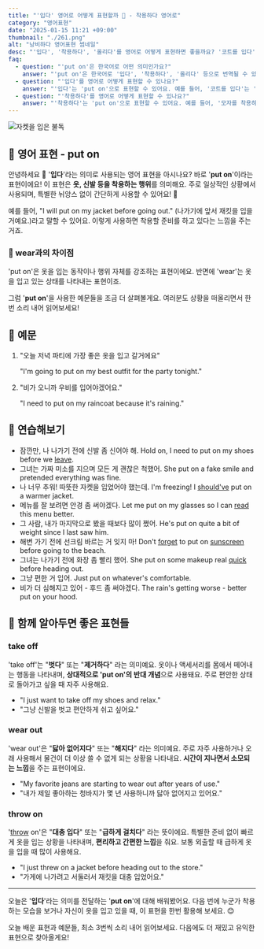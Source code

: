 ```yaml
---
title: "'입다' 영어로 어떻게 표현할까 🧥 - 착용하다 영어로"
category: "영어표현"
date: "2025-01-15 11:21 +09:00"
thumbnail: "./261.png"
alt: "낭비하다 영어표현 썸네일"
desc: "'입다', '착용하다', '올리다'를 영어로 어떻게 표현하면 좋을까요? '코트를 입다', '모자를 착용하다', '음악을 올리다' 등을 영어로 표현하는 법을 배워봅시다. 다양한 예문을 통해서 연습하고 본인의 표현으로 만들어 보세요."
faq:
  - question: "'put on'은 한국어로 어떤 의미인가요?"
    answer: "'put on'은 한국어로 '입다', '착용하다', '올리다' 등으로 번역될 수 있습니다. 주로 옷이나 액세서리를 착용할 때 사용해요."
  - question: "'입다'를 영어로 어떻게 표현할 수 있나요?"
    answer: "'입다'는 'put on'으로 표현할 수 있어요. 예를 들어, '코트를 입다'는 'put on a coat'로 말할 수 있어요."
  - question: "'착용하다'를 영어로 어떻게 표현할 수 있나요?"
    answer: "'착용하다'는 'put on'으로 표현할 수 있어요. 예를 들어, '모자를 착용하다'는 'put on a hat'로 말할 수 있어요."
---
```


![자켓을 입은 불독](./261-1.jpg)

## 🌟 영어 표현 - put on

안녕하세요 👋 '**입다**'라는 의미로 사용되는 영어 표현을 아시나요? 바로 '**put on**'이라는 표현이에요! 이 표현은 **옷, 신발 등을 착용하는 행위**를 의미해요. 주로 일상적인 상황에서 사용되며, 특별한 뉘앙스 없이 간단하게 사용할 수 있어요! 👗

예를 들어, "I will put on my jacket before going out." (나가기에 앞서 재킷을 입을 거예요.)라고 말할 수 있어요. 이렇게 사용하면 착용할 준비를 하고 있다는 느낌을 주는 거죠.

### 🤔 wear과의 차이점

'put on'은 옷을 입는 동작이나 행위 자체를 강조하는 표현이에요. 반면에 'wear'는 옷을 입고 있는 상태를 나타내는 표현이죠.

그럼 '**put on**'을 사용한 예문들을 조금 더 살펴볼게요. 여러분도 상황을 떠올리면서 한 번 소리 내어 읽어보세요!

## 📖 예문

1. "오늘 저녁 파티에 가장 좋은 옷을 입고 갈거에요"

   "I'm going to put on my best outfit for the party tonight."

2. "비가 오니까 우비를 입어야겠어요."

   "I need to put on my raincoat because it's raining."

## 💬 연습해보기

<ul data-interactive-list>
  <li data-interactive-item>
    <span data-toggler>잠깐만, 나 나가기 전에 신발 좀 신어야 해.</span>
    <span data-answer>Hold on, I need to put on my shoes before we <a href="/blog/in-english/402.leave/">leave</a>.</span>
  </li>
  <li data-interactive-item>
    <span data-toggler>그녀는 가짜 미소를 지으며 모든 게 괜찮은 척했어.</span>
    <span data-answer>She put on a fake smile and pretended everything was fine.</span>
  </li>
  <li data-interactive-item>
    <span data-toggler>나 너무 추워! 따뜻한 자켓을 입었어야 했는데.</span>
    <span data-answer>I'm freezing! I <a href="/blog/in-english/257.should've/">should've</a> put on a warmer jacket.</span>
  </li>
  <li data-interactive-item>
    <span data-toggler>메뉴를 잘 보려면 안경 좀 써야겠다.</span>
    <span data-answer>Let me put on my glasses so I can <a href="/blog/in-english/436.read/">read</a> this menu better.</span>
  </li>
  <li data-interactive-item>
    <span data-toggler>그 사람, 내가 마지막으로 봤을 때보다 많이 쪘어.</span>
    <span data-answer>He's put on quite a bit of weight since I last saw him.</span>
  </li>
  <li data-interactive-item>
    <span data-toggler>해변 가기 전에 선크림 바르는 거 잊지 마!</span>
    <span data-answer>Don't <a href="/blog/in-english/023.forget/">forget</a> to put on <a href="/blog/in-english/552.sunscreen/">sunscreen</a> before going to the beach.</span>
  </li>
  <li data-interactive-item>
    <span data-toggler>그녀는 나가기 전에 화장 좀 빨리 했어.</span>
    <span data-answer>She put on some makeup real <a href="/blog/in-english/439.quick/">quick</a> before heading out.</span>
  </li>
  <li data-interactive-item>
    <span data-toggler>그냥 편한 거 입어.</span>
    <span data-answer>Just put on whatever's comfortable.</span>
  </li>
  <li data-interactive-item>
    <span data-toggler>비가 더 심해지고 있어 - 후드 좀 써야겠다.</span>
    <span data-answer>The rain's getting worse - better put on your hood.</span>
  </li>
</ul>

## 🤝 함께 알아두면 좋은 표현들

### take off

'take off'는 "**벗다**" 또는 "**제거하다**" 라는 의미예요. 옷이나 액세서리를 몸에서 떼어내는 행동을 나타내며, **상대적으로 'put on'의 반대 개념**으로 사용돼요. 주로 편안한 상태로 돌아가고 싶을 때 자주 사용해요.

- "I just want to take off my shoes and relax."
- "그냥 신발을 벗고 편안하게 쉬고 싶어요."

### wear out

'wear out'은 "**닳아 없어지다**" 또는 "**해지다**" 라는 의미예요. 주로 자주 사용하거나 오래 사용해서 물건이 더 이상 쓸 수 없게 되는 상황을 나타내요. **시간이 지나면서 소모되는 느낌**을 주는 표현이에요.

- "My favorite jeans are starting to wear out after years of use."
- "내가 제일 좋아하는 청바지가 몇 년 사용하니까 닳아 없어지고 있어요."

### throw on

'[throw](/blog/in-english/458.throw/) on'은 "**대충 입다**" 또는 "**급하게 걸치다**" 라는 뜻이에요. 특별한 준비 없이 빠르게 옷을 입는 상황을 나타내며, **편리하고 간편한 느낌**을 줘요. 보통 외출할 때 급하게 옷을 입을 때 많이 사용해요.

- "I just threw on a jacket before heading out to the store."
- "가게에 나가려고 서둘러서 재킷을 대충 입었어요."

---

오늘은 '**입다**'라는 의미를 전달하는 '**put on**'에 대해 배워봤어요. 다음 번에 누군가 착용하는 모습을 보거나 자신이 옷을 입고 있을 때, 이 표현을 한번 활용해 보세요. 😊

오늘 배운 표현과 예문들, 최소 3번씩 소리 내어 읽어보세요. 다음에도 더 재밌고 유익한 표현으로 찾아올게요!
